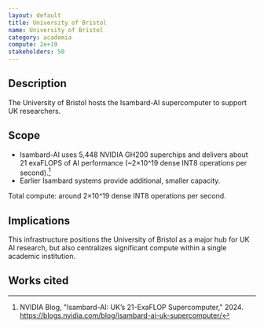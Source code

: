 ```yaml
---
layout: default
title: University of Bristol
name: University of Bristol
category: academia
compute: 2e+19
stakeholders: 50
---
```


## Description
The University of Bristol hosts the Isambard-AI supercomputer to support UK researchers.

## Scope
- Isambard-AI uses 5,448 NVIDIA GH200 superchips and delivers about 21 exaFLOPS of AI performance (~2×10^19 dense INT8 operations per second).[^1]
- Earlier Isambard systems provide additional, smaller capacity.

Total compute: around 2×10^19 dense INT8 operations per second.

## Implications
This infrastructure positions the University of Bristol as a major hub for UK AI research, but also centralizes significant compute within a single academic institution.

## Works cited
[^1]: NVIDIA Blog, "Isambard-AI: UK’s 21-ExaFLOP Supercomputer," 2024. <https://blogs.nvidia.com/blog/isambard-ai-uk-supercomputer/>
